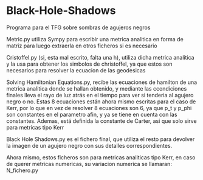# Black-Hole-Shadows
Programa para el TFG sobre sombras de agujeros negros

Metric.py utiliza Sympy para escribir una metrica analitica en forma de matriz para luego extraerla en otros ficheros si es necesario

Cristoffel.py (si, esta mal escrito, falta una h), utiliza dicha metrica analitica y la usa para obtener los simbolos de christoffel, ya que estos son necesarios para resolver la ecuacion de las geodesicas

Solving Hamiltonian Equations.py, recibe las ecuaciones de hamilton de una metrica analitica donde se hallan obtenido, y mediante las ccondiciones finales lleva el rayo de luz atrás en el tiempo para ver si tenderia al agujero negro o no. Estas 8 ecuaciones están ahora mismo escritas para el caso de Kerr, por lo que en vez de resolver 8 ecuaciones son 6, ya que p_t y p_phi son constantes en el parametro afin, y ya se tiene en cuenta con las constantes. Ademas, está definida la constante de Carter, asi que solo sirve para metricas tipo Kerr

Black Hole Shadows.py es el fichero final, que utiliza el resto para devolver la imagen de un agujero negro con sus detalles correspondientes.

Ahora mismo, estos ficheros son para metricas analiticas tipo Kerr, en caso de querer metricas numericas, su variacion numerica se llamaran: N_fichero.py
